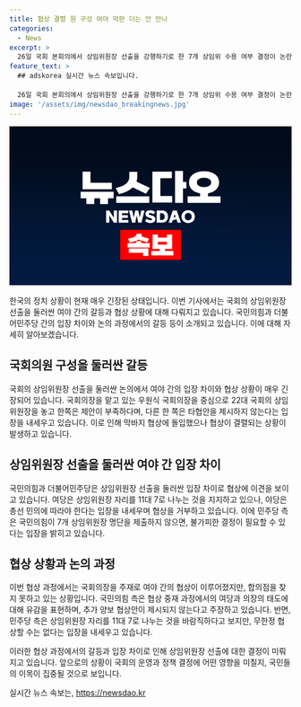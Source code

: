 ```yaml
---
title: 협상 결렬 원 구성 여야 막판 더는 안 만나
categories:
  - News
excerpt: >
  26일 국회 본회의에서 상임위원장 선출을 강행하기로 한 7개 상임위 수용 여부 결정이 논란을 빚었다. 국민의힘은 명단을 제출하지 않을 경우 불가피한 결정을 내릴 수도 있다고 경고했지만, 민주당은 국민의힘 결정 없이 선출할 계획이다. 이에 민주당 박찬대 원내대표는 여야 협의가 필요하며 불가피한 결정은 피할 수 없다고 밝혔다. 이에 따라 앞으로의 국회 상임위원장 지명을 둘러싼 갈등이 더욱 고조될 전망이다.
feature_text: >
  ## adskorea 실시간 뉴스 속보입니다.

  26일 국회 본회의에서 상임위원장 선출을 강행하기로 한 7개 상임위 수용 여부 결정이 논란을 빚었다. 국민의힘은 명단을 제출하지 않을 경우 불가피한 결정을 내릴 수도 있다고 경고했지만, 민주당은 국민의힘 결정 없이 선출할 계획이다. 이에 민주당 박찬대 원내대표는 여야 협의가 필요하며 불가피한 결정은 피할 수 없다고 밝혔다. 이에 따라 앞으로의 국회 상임위원장 지명을 둘러싼 갈등이 더욱 고조될 전망이다.
image: '/assets/img/newsdao_breakingnews.jpg'
---
```


<p><img src="/assets/img/newsdao_breakingnews.jpg" alt="adskorea 속보" /></p>

<p>한국의 정치 상황이 현재 매우 긴장된 상태입니다. 이번 기사에서는 국회의 상임위원장 선출을 둘러싼 여야 간의 갈등과 협상 상황에 대해 다뤄지고 있습니다. 국민의힘과 더불어민주당 간의 입장 차이와 논의 과정에서의 갈등 등이 소개되고 있습니다. 이에 대해 자세히 알아보겠습니다. </p>

<h2 data-ke-size="size26">국회의원 구성을 둘러싼 갈등</h2>

<p>국회의 상임위원장 선출을 둘러싼 논의에서 여야 간의 입장 차이와 협상 상황이 매우 긴장되어 있습니다. 국회의장을 맡고 있는 우원식 국회의장을 중심으로 22대 국회의 상임위원장을 놓고 한쪽은 제안이 부족하다며, 다른 한 쪽은 타협안을 제시하지 않는다는 입장을 내세우고 있습니다. 이로 인해 막바지 협상에 돌입했으나 협상이 결렬되는 상황이 발생하고 있습니다.</p>

<h2 data-ke-size="size26">상임위원장 선출을 둘러싼 여야 간 입장 차이</h2>

<p>국민의힘과 더불어민주당은 상임위원장 선출을 둘러싼 입장 차이로 협상에 이견을 보이고 있습니다. 여당은 상임위원장 자리를 11대 7로 나누는 것을 지지하고 있으나, 야당은 총선 민의에 따라야 한다는 입장을 내세우며 협상을 거부하고 있습니다. 이에 민주당 측은 국민의힘이 7개 상임위원장 명단을 제출하지 않으면, 불가피한 결정이 필요할 수 있다는 입장을 밝히고 있습니다.</p>

<h2 data-ke-size="size26">협상 상황과 논의 과정</h2>

<p>이번 협상 과정에서는 국회의장을 주재로 여야 간의 협상이 이루어졌지만, 합의점을 찾지 못하고 있는 상황입니다. 국민의힘 측은 협상 중재 과정에서의 여당과 의장의 태도에 대해 유감을 표현하며, 추가 양보 협상안이 제시되지 않는다고 주장하고 있습니다. 반면, 민주당 측은 상임위원장 자리를 11대 7로 나누는 것을 바람직하다고 보지만, 무한정 협상할 수는 없다는 입장을 내세우고 있습니다.</p>

<p>이러한 협상 과정에서의 갈등과 입장 차이로 인해 상임위원장 선출에 대한 결정이 미뤄지고 있습니다. 앞으로의 상황이 국회의 운영과 정책 결정에 어떤 영향을 미칠지, 국민들의 이목이 집중될 것으로 보입니다.</p>
실시간 뉴스 속보는, <a href="https://newsdao.kr" rel="dofollow">https://newsdao.kr</a>


